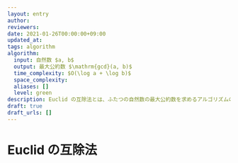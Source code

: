 ```yaml
---
layout: entry
author:
reviewers:
date: 2021-01-26T00:00:00+09:00
updated_at:
tags: algorithm
algorithm:
  input: 自然数 $a, b$
  output: 最大公約数 $\mathrm{gcd}(a, b)$
  time_complexity: $O(\log a + \log b)$
  space_complexity:
  aliases: []
  level: green
description: Euclid の互除法とは、ふたつの自然数の最大公約数を求めるアルゴリズムのひとつ。
draft: true
draft_urls: []
---
```


# Euclid の互除法
